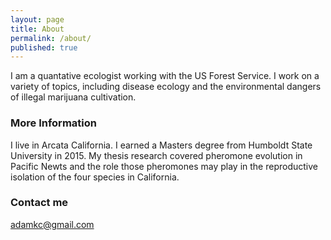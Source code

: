 ```yaml
---
layout: page
title: About
permalink: /about/
published: true
---
```


I am a quantative ecologist working with the US Forest Service. I work on a variety of topics, including disease ecology and the environmental dangers of illegal marijuana cultivation.

### More Information

I live in Arcata California. I earned a Masters degree from Humboldt State University in 2015.  My thesis research covered pheromone evolution in Pacific Newts and the role those pheromones may play in the reproductive isolation of the four species in California.

### Contact me

[adamkc@gmail.com](mailto:adakmc@gmail.com)
